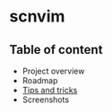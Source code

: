 # scnvim

## Table of content

* Project overview
* Roadmap
* [Tips and tricks](https://github.com/davidgranstrom/scnvim/wiki/Tips-and-tricks)
* Screenshots